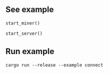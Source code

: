 ## See example
```
start_miner()

start_server()
```

## Run example
`
cargo run --release --example connect
`
